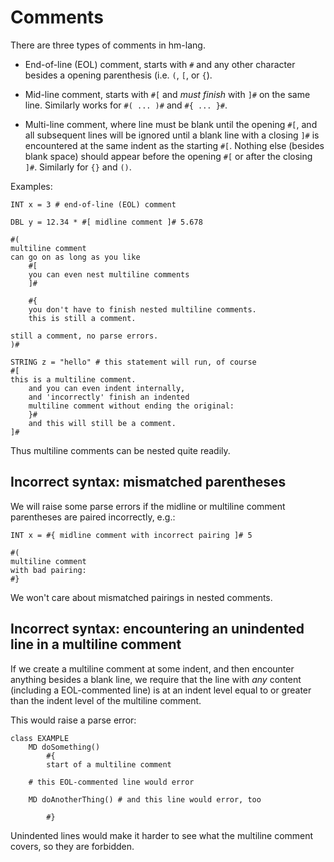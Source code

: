 # Comments

There are three types of comments in hm-lang.

* End-of-line (EOL) comment, starts with `#` and any other character besides
  a opening parenthesis (i.e. `(`, `[`, or `{`).

* Mid-line comment, starts with `#[` and *must finish* with `]#` on the same line.
  Similarly works for `#( ... )#` and `#{ ... }#`.

* Multi-line comment, where line must be blank until the opening `#[`, and
  all subsequent lines will be ignored until a blank line with a closing `]#`
  is encountered at the same indent as the starting `#[`.  Nothing else (besides
  blank space) should appear before the opening `#[` or after the closing `]#`.
  Similarly for `{}` and `()`.

Examples:

```
INT x = 3 # end-of-line (EOL) comment

DBL y = 12.34 * #[ midline comment ]# 5.678

#(
multiline comment
can go on as long as you like
    #[
    you can even nest multiline comments
    ]#

    #{
    you don't have to finish nested multiline comments.
    this is still a comment.

still a comment, no parse errors.
)#

STRING z = "hello" # this statement will run, of course
#[
this is a multiline comment.
    and you can even indent internally,
    and 'incorrectly' finish an indented
    multiline comment without ending the original:
    }#
    and this will still be a comment.
]#
```

Thus multiline comments can be nested quite readily.

## Incorrect syntax: mismatched parentheses

We will raise some parse errors if the midline or multiline comment
parentheses are paired incorrectly, e.g.:

```
INT x = #{ midline comment with incorrect pairing ]# 5

#(
multiline comment
with bad pairing:
#}
```

We won't care about mismatched pairings in nested comments.

## Incorrect syntax: encountering an unindented line in a multiline comment

If we create a multiline comment at some indent, and then encounter
anything besides a blank line, we require that the line with *any*
content (including a EOL-commented line) is at an indent level equal to
or greater than the indent level of the multiline comment.

This would raise a parse error:

```
class EXAMPLE
    MD doSomething()
        #{
        start of a multiline comment

    # this EOL-commented line would error

    MD doAnotherThing() # and this line would error, too

        #}
```

Unindented lines would make it harder to see what the multiline comment
covers, so they are forbidden.

